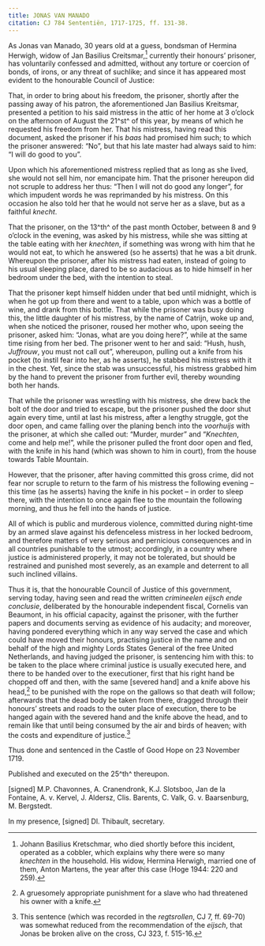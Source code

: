 ```yaml
---
title: JONAS VAN MANADO
citation: CJ 784 Sententiën, 1717-1725, ff. 131-38.
---
```


As Jonas van Manado, 30 years old at a guess, bondsman of Hermina Herwigh, widow of Jan Basilius Creitsmar,[^1] currently their honours’ prisoner, has voluntarily confessed and admitted, without any torture or coercion of bonds, of irons, or any threat of suchlike; and since it has appeared most evident to the honourable Council of Justice:

That, in order to bring about his freedom, the prisoner, shortly after the passing away of his patron, the aforementioned Jan Basilius Kreitsmar, presented a petition to his said mistress in the attic of her home at 3 o’clock on the afternoon of August the 21^st^ of this year, by means of which he requested his freedom from her. That his mistress, having read this document, asked the prisoner if his *baas* had promised him such; to which the prisoner answered: “No”, but that his late master had always said to him: “I will do good to you”.

Upon which his aforementioned mistress replied that as long as she lived, she would not sell him, nor emancipate him. That the prisoner hereupon did not scruple to address her thus: “Then I will not do good any longer”, for which impudent words he was reprimanded by his mistress. On this occasion he also told her that he would not serve her as a slave, but as a faithful *knecht*.

That the prisoner, on the 13^th^ of the past month October, between 8 and 9 o’clock in the evening, was asked by his mistress, while she was sitting at the table eating with her *knechten*, if something was wrong with him that he would not eat, to which he answered (so he asserts) that he was a bit drunk. Whereupon the prisoner, after his mistress had eaten, instead of going to his usual sleeping place, dared to be so audacious as to hide himself in her bedroom under the bed, with the intention to steal.

That the prisoner kept himself hidden under that bed until midnight, which is when he got up from there and went to a table, upon which was a bottle of wine, and drank from this bottle. That while the prisoner was busy doing this, the little daughter of his mistress, by the name of Catrijn, woke up and, when she noticed the prisoner, roused her mother who, upon seeing the prisoner, asked him: “Jonas, what are you doing here?”, while at the same time rising from her bed. The prisoner went to her and said: “Hush, hush, *Juffrouw*, you must not call out”, whereupon, pulling out a knife from his pocket (to instil fear into her, as he asserts), he stabbed his mistress with it in the chest. Yet, since the stab was unsuccessful, his mistress grabbed him by the hand to prevent the prisoner from further evil, thereby wounding both her hands.

That while the prisoner was wrestling with his mistress, she drew back the bolt of the door and tried to escape, but the prisoner pushed the door shut again every time, until at last his mistress, after a lengthy struggle, got the door open, and came falling over the planing bench into the *voorhuijs* with the prisoner, at which she called out: “Murder, murder” and “*Knechten*, come and help me!”, while the prisoner pulled the front door open and fled, with the knife in his hand (which was shown to him in court), from the house towards Table Mountain.

However, that the prisoner, after having committed this gross crime, did not fear nor scruple to return to the farm of his mistress the following evening – this time (as he asserts) having the knife in his pocket – in order to sleep there, with the intention to once again flee to the mountain the following morning, and thus he fell into the hands of justice.

All of which is public and murderous violence, committed during night-time by an armed slave against his defenceless mistress in her locked bedroom, and therefore matters of very serious and pernicious consequences and in all countries punishable to the utmost; accordingly, in a country where justice is administered properly, it may not be tolerated, but should be restrained and punished most severely, as an example and deterrent to all such inclined villains.

Thus it is, that the honourable Council of Justice of this government, serving today, having seen and read the written *crimineelen eijsch ende conclusie*, deliberated by the honourable independent fiscal, Cornelis van Beaumont, in his official capacity, against the prisoner, with the further papers and documents serving as evidence of his audacity; and moreover, having pondered everything which in any way served the case and which could have moved their honours, practising justice in the name and on behalf of the high and mighty Lords States General of the free United Netherlands, and having judged the prisoner, is sentencing him with this: to be taken to the place where criminal justice is usually executed here, and there to be handed over to the executioner, first that his right hand be chopped off and then, with the same \[severed hand\] and a knife above his head,[^2] to be punished with the rope on the gallows so that death will follow; afterwards that the dead body be taken from there, dragged through their honours’ streets and roads to the outer place of execution, there to be hanged again with the severed hand and the knife above the head, and to remain like that until being consumed by the air and birds of heaven; with the costs and expenditure of justice.[^3]

Thus done and sentenced in the Castle of Good Hope on 23 November 1719.

Published and executed on the 25^th^ thereupon.

\[signed\] M.P. Chavonnes, A. Cranendronk, K.J. Slotsboo, Jan de la Fontaine, A. v. Kervel, J. Aldersz, Clis. Barents, C. Valk, G. v. Baarsenburg, M. Bergstedt.

In my presence, \[signed\] Dl. Thibault, secretary.

[^1]: Johann Basilius Kretschmar, who died shortly before this incident, operated as a cobbler, which explains why there were so many *knechten* in the household. His widow, Hermina Herwigh, married one of them, Anton Martens, the year after this case (Hoge 1944: 220 and 259).

[^2]: A gruesomely appropriate punishment for a slave who had threatened his owner with a knife.

[^3]: This sentence (which was recorded in the *regtsrollen*, CJ 7, ff. 69-70) was somewhat reduced from the recommendation of the *eijsch*, that Jonas be broken alive on the cross, CJ 323, f. 515-16.
